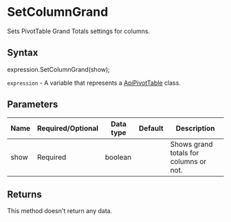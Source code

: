 # SetColumnGrand

Sets PivotTable Grand Totals settings for columns.

## Syntax

expression.SetColumnGrand(show);

`expression` - A variable that represents a [ApiPivotTable](../ApiPivotTable.md) class.

## Parameters

| **Name** | **Required/Optional** | **Data type** | **Default** | **Description** |
| ------------- | ------------- | ------------- | ------------- | ------------- |
| show | Required | boolean |  | Shows grand totals for columns or not. |

## Returns

This method doesn't return any data.